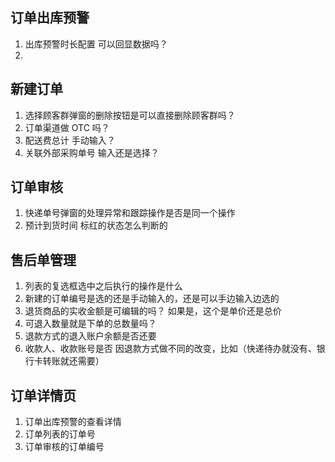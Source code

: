 ## 订单出库预警

1. 出库预警时长配置 可以回显数据吗？
2. 

## 新建订单

1. 选择顾客群弹窗的删除按钮是可以直接删除顾客群吗？
2. 订单渠道做 OTC 吗？
3. 配送费总计 手动输入？
4. 关联外部采购单号  输入还是选择？

## 订单审核

1. 快递单号弹窗的处理异常和跟踪操作是否是同一个操作
2. 预计到货时间 标红的状态怎么判断的

## 售后单管理

1. 列表的复选框选中之后执行的操作是什么
2. 新建的订单编号是选的还是手动输入的，还是可以手边输入边选的
3. 退货商品的实收金额是可编辑的吗？ 如果是，这个是单价还是总价
4. 可退入数量就是下单的总数量吗？
5. 退款方式的退入账户余额是否还要
6. 收款人、收款账号是否 因退款方式做不同的改变，比如（快递待办就没有、银行卡转账就还需要）

## 订单详情页

1. 订单出库预警的查看详情
2. 订单列表的订单号
3. 订单审核的订单编号